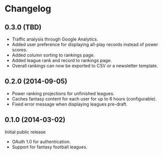 # Changelog #

## 0.3.0 (TBD) ##

- Traffic analysis through Google Analytics.
- Added user preference for displaying all-play records instead of power scores.
- Added column sorting to rankings page.
- Added league rank and record to rankings page.
- Overall rankings can now be exported to CSV or a newsletter template.

## 0.2.0 (2014-09-05) ##

- Power ranking projections for unfinished leagues.
- Caches fantasy content for each user for up to 6 hours (configurable).
- Fixed error message when displaying leagues pre-draft.

## 0.1.0 (2014-03-02) ##

Initial public release

- OAuth 1.0 for authentication.
- Support for fantasy football leagues.
